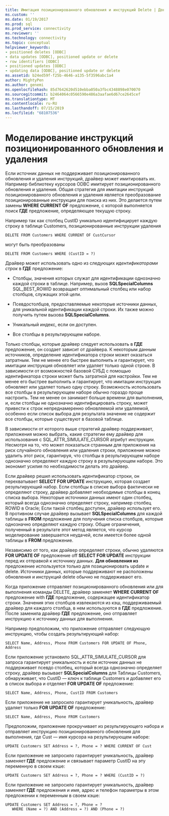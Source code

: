```yaml
---
title: Имитация позиционированного обновления и инструкций Delete | Документация Майкрософт
ms.custom: ''
ms.date: 01/19/2017
ms.prod: sql
ms.prod_service: connectivity
ms.reviewer: ''
ms.technology: connectivity
ms.topic: conceptual
helpviewer_keywords:
- positioned deletes [ODBC]
- data updates [ODBC], positioned update or delete
- row identifiers [ODBC]
- positioned updates [ODBC]
- updating data [ODBC], positioned update or delete
ms.assetid: b24ed59f-f25b-4646-a135-5f3596abc1a4
author: MightyPen
ms.author: genemi
ms.openlocfilehash: 85d7642620d510ebba050a3fbc4348898e070070
ms.sourcegitcommit: b2464064c0566590e486a3aafae6d67ce2645cef
ms.translationtype: MT
ms.contentlocale: ru-RU
ms.lasthandoff: 07/15/2019
ms.locfileid: "68107536"
---
```

# <a name="simulating-positioned-update-and-delete-statements"></a>Моделирование инструкций позиционированного обновления и удаления
Если источник данных не поддерживает позиционированного обновления и удаления инструкций, драйвер может имитировать их. Например библиотеку курсоров ODBC имитирует позиционированного обновления и удаления. Общая стратегия для имитации инструкций позиционированного обновления и удаления является преобразование позиционированные инструкции для поиска из них. Это делается путем замены **WHERE CURRENT OF** предложение, с которой выполняется поиск **ГДЕ** предложение, определяющее текущую строку.  
  
 Например так как столбец CustID уникально идентифицирует каждую строку в таблице Customers, позиционированные инструкции удаления  
  
```  
DELETE FROM Customers WHERE CURRENT OF CustCursor  
```  
  
 могут быть преобразованы  
  
```  
DELETE FROM Customers WHERE (CustID = ?)  
```  
  
 Драйвер может использовать одно из следующих *идентификаторами строк* в **ГДЕ** предложение:  
  
-   Столбцы, значения которых служат для идентификации однозначно каждой строки в таблице. Например, вызов **SQLSpecialColumns** SQL_BEST_ROWID возвращает оптимальный столбец или набор столбцов, служащих этой цели.  
  
-   Псевдостолбцов, предоставляемые некоторые источники данных, для уникальной идентификации каждой строки. Их также можно получить путем вызова **SQLSpecialColumns**.  
  
-   Уникальный индекс, если он доступен.  
  
-   Все столбцы в результирующем наборе.  
  
 Только столбцы, которые драйвер следует использовать в **ГДЕ** предложение, он создает зависит от драйвера. К некоторым данным источников, определение идентификатора строки может оказаться затратным. Тем не менее его быстрее выполнить и гарантирует, что имитации инструкция обновляет или удаляет только одной строке. В зависимости от возможностей базовой СУБД с помощью идентификатора строки может быть затратной для настройки. Тем не менее его быстрее выполнить и гарантирует, что имитации инструкция обновляет или удаляет только одну строку. Возможность использовать все столбцы в результирующем наборе обычно гораздо проще настроить. Тем не менее он занимает больше времени для выполнения, и, если столбцы не однозначно идентифицировать строку, может привести к строк непреднамеренно обновляемой или удаляемой, особенно если список выбора для результата значение не содержит все столбцы, которые существуют в базовой таблице.  
  
 В зависимости от которого выше стратегий драйвер поддерживает, приложения можно выбрать, какие стратегии ему драйвер для использования с SQL_ATTR_SIMULATE_CURSOR атрибут инструкции. Несмотря на то, что может показаться странным для приложения на риск случайного обновления или удаления строки, приложение можно удалить этот риск, гарантируя, что столбцы в результирующем наборе однозначно определяют каждую строку в результирующем наборе. Это экономит усилия по необходимости делать это драйвер.  
  
 Если драйвер решил использовать идентификатор строки, он перехватывает **SELECT FOR UPDATE** инструкцию, которая создает результирующий набор. Если столбцы в списке выбора фактически не определяют строку, драйвер добавляет необходимые столбцы в конец списка выбора. Некоторые источники данных имеют один столбец, который всегда однозначно определяет строку, например столбец ROWID в Oracle; Если такой столбец доступен, драйвер использует его. В противном случае драйвер вызывает **SQLSpecialColumns** для каждой таблицы в **FROM** предложение для получения списка столбцов, которые однозначно определяют каждую строку. Общие ограничения, полученный в результате этот метод является, что курсор моделирование завершается неудачей, если имеется более одной таблицы в **FROM** предложение.  
  
 Независимо от того, как драйвер определяет строки, обычно удаляются **FOR UPDATE OF** предложение off **SELECT FOR UPDATE** инструкции перед их отправкой к источнику данных. **Для обновления из** предложение используется только для позиционировать update и delete. Источники данных, которые поддерживают не расположены обновления и инструкций delete обычно не поддерживают его.  
  
 Когда приложение отправляет позиционированного обновления или для выполнения команды DELETE, драйвер заменяет **WHERE CURRENT OF** предложение with **ГДЕ** предложение, содержащее идентификатор строки. Значения этих столбцов извлекаются из кэш, поддерживаемый драйвер для каждого столбца, в нем используются в **ГДЕ** предложение. После заменила драйвер **ГДЕ** предложение, оно отправляет инструкцию к источнику данных для выполнения.  
  
 Например предположим, что приложение отправляет следующую инструкцию, чтобы создать результирующий набор:  
  
```  
SELECT Name, Address, Phone FROM Customers FOR UPDATE OF Phone, Address  
```  
  
 Если приложение установило SQL_ATTR_SIMULATE_CURSOR для запроса гарантирует уникальность и если источник данных не поддерживает псевдо столбец, который всегда однозначно определяет строку, драйвер вызывает **SQLSpecialColumns** для Таблицы Customers, обнаруживает, что CustID — ключ к таблице Customers и добавляет его в список выбора и отделяет **FOR UPDATE OF** предложение:  
  
```  
SELECT Name, Address, Phone, CustID FROM Customers  
```  
  
 Если приложение не запросило гарантирует уникальность, драйвер удаляет только **FOR UPDATE OF** предложение:  
  
```  
SELECT Name, Address, Phone FROM Customers  
```  
  
 Предположим, приложение прокручивает из результирующего набора и отправляет инструкцию позиционированного обновления для выполнения, где Cust — имя курсора на результирующем наборе:  
  
```  
UPDATE Customers SET Address = ?, Phone = ? WHERE CURRENT OF Cust  
```  
  
 Если приложение не запросило гарантирует уникальность, драйвер заменяет **ГДЕ** предложение и связывает параметр CustID на эту переменную в своем кэше:  
  
```  
UPDATE Customers SET Address = ?, Phone = ? WHERE (CustID = ?)  
```  
  
 Если приложение не запросило гарантирует уникальность, драйвер заменяет **ГДЕ** предложения и имя, адрес и телефон параметры в этом предложении к переменным в своем кэше:  
  
```  
UPDATE Customers SET Address = ?, Phone = ?  
   WHERE (Name = ?) AND (Address = ?) AND (Phone = ?)  
```
